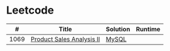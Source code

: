 # Leetcode

| # | Title | Solution | Runtime |
|---| ----- | -------- | ------- |
|1069|[ Product Sales Analysis II](https://leetcode.com/problems/product-sales-analysis-ii/)|[MySQL](./solutions/1069.%20Product%20Sales%20Analysis%20II.mysql)||
